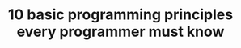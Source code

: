 ---
title: 10 basic programming principles every programmer must know
tags: [Coding, Workflow]
style: fill
color: primary
description: 
---